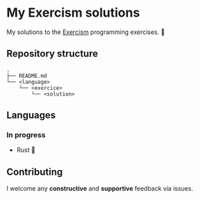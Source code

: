 # My Exercism solutions

My solutions to the [Exercism](https://exercism.org/) programming exercises. :rocket:

## Repository structure

```
.
├── README.md
└── <language>
    └── <exercice>
        └── <solution>
```

## Languages

### In progress

- Rust :crab:

## Contributing

I welcome any **constructive** and **supportive** feedback via issues.
